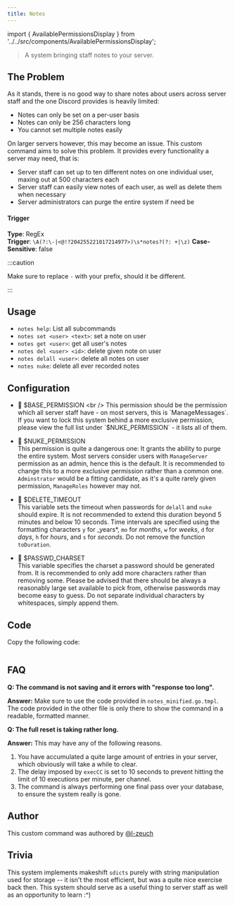 ```yaml
---
title: Notes
---
```


import { AvailablePermissionsDisplay } from '../../src/components/AvailablePermissionsDisplay';

> A system bringing staff notes to your server.

## The Problem

As it stands, there is no good way to share notes about users across server staff and the one Discord provides is heavily limited:

- Notes can only be set on a per-user basis
- Notes can only be 256 characters long
- You cannot set multiple notes easily

On larger servers however, this may become an issue. This custom command aims to solve this problem.
It provides every functionality a server may need, that is:

- Server staff can set up to ten different notes on one individual user, maxing out at 500 characters each
- Server staff can easily view notes of each user, as well as delete them when necessary
- Server administrators can purge the entire system if need be

#### Trigger

**Type**: RegEx <br />
**Trigger**: `\A(?:\-|<@!?204255221017214977>)\s*notes?(?: +|\z)`
**Case-Sensitive**: false

:::caution

Make sure to replace `-` with your prefix, should it be different.

:::

## Usage

- `notes help`: List all subcommands
- `notes set <user> <text>`: set a note on user
- `notes get <user>`: get all user's notes
- `notes del <user> <id>`: delete given note on user
- `notes delall <user>`: delete all notes on user
- `notes nuke`: delete all ever recorded notes

## Configuration

<AvailablePermissionsDisplay />

- 📌 $BASE_PERMISSION <br />
This permission should be the permission which all server staff have - on most servers, this is `ManageMessages`. If you want to lock this system behind a more exclusive permission, please view the full list under `$NUKE_PERMISSION` - it lists all of them.

- 📌 $NUKE_PERMISSION <br />
  This permission is quite a dangerous one: It grants the ability to purge the entire system. Most servers consider users with `ManageServer` permission as an admin, hence this is the default. It is recommended to change this to a more exclusive permission rather than a common one. `Adminstrator` would be a fitting candidate, as it's a quite rarely given permission, `ManageRoles` however may not.

- 📌 $DELETE_TIMEOUT <br />
  This variable sets the timeout when passwords for `delall` and `nuke` should expire. It is not recommended to extend this duration beyond 5 minutes and below 10 seconds. Time intervals are specified using the formatting characters `y` for \_years*, `mo` for _months_, `w` for _weeks_, `d` for _days_, `h` for _hours_, and `s` for _seconds_. Do not remove the function `toDuration`.

- 📌 $PASSWD_CHARSET <br />
  This variable specifies the charset a password should be generated from. It is recommended to only add more characters rather than removing some. Please be advised that there should be always a reasonably large set available to pick from, otherwise passwords may become easy to guess. Do not separate individual characters by whitespaces, simply append them.

## Code

Copy the following code:

```gotmpl file=../../../src/moderation/notes/notes_minified.go.tmpl

```

## FAQ

**Q: The command is not saving and it errors with "response too long".**

**Answer:** Make sure to use the code provided in `notes_minified.go.tmpl`. The code provided in the other file is only there to show the command in a readable, formatted manner.

**Q: The full reset is taking rather long.**

**Answer:** This may have any of the following reasons.

1. You have accumulated a quite large amount of entries in your server, which obviously will take a while to clear.
2. The delay imposed by `execCC` is set to 10 seconds to prevent hitting the limit of 10 executions per minute, per channel.
3. The command is always performing one final pass over your database, to ensure the system really is gone.

## Author

This custom command was authored by [@l-zeuch](https://github.com/l-zeuch)

## Trivia

This system implements makeshift `sdicts` purely with string manipulation used for storage -- it isn't the most efficient, but was a quite nice exercise back then. This system should serve as a useful thing to server
staff as well as an opportunity to learn :^)
